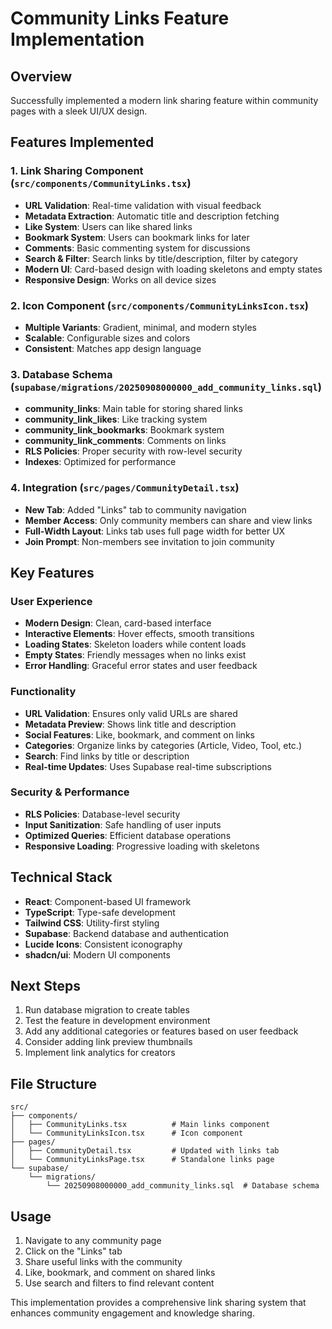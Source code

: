 # Community Links Feature Implementation

## Overview
Successfully implemented a modern link sharing feature within community pages with a sleek UI/UX design.

## Features Implemented

### 1. Link Sharing Component (`src/components/CommunityLinks.tsx`)
- **URL Validation**: Real-time validation with visual feedback
- **Metadata Extraction**: Automatic title and description fetching
- **Like System**: Users can like shared links
- **Bookmark System**: Users can bookmark links for later
- **Comments**: Basic commenting system for discussions
- **Search & Filter**: Search links by title/description, filter by category
- **Modern UI**: Card-based design with loading skeletons and empty states
- **Responsive Design**: Works on all device sizes

### 2. Icon Component (`src/components/CommunityLinksIcon.tsx`)
- **Multiple Variants**: Gradient, minimal, and modern styles
- **Scalable**: Configurable sizes and colors
- **Consistent**: Matches app design language

### 3. Database Schema (`supabase/migrations/20250908000000_add_community_links.sql`)
- **community_links**: Main table for storing shared links
- **community_link_likes**: Like tracking system
- **community_link_bookmarks**: Bookmark system
- **community_link_comments**: Comments on links
- **RLS Policies**: Proper security with row-level security
- **Indexes**: Optimized for performance

### 4. Integration (`src/pages/CommunityDetail.tsx`)
- **New Tab**: Added "Links" tab to community navigation
- **Member Access**: Only community members can share and view links
- **Full-Width Layout**: Links tab uses full page width for better UX
- **Join Prompt**: Non-members see invitation to join community

## Key Features

### User Experience
- **Modern Design**: Clean, card-based interface
- **Interactive Elements**: Hover effects, smooth transitions
- **Loading States**: Skeleton loaders while content loads
- **Empty States**: Friendly messages when no links exist
- **Error Handling**: Graceful error states and user feedback

### Functionality
- **URL Validation**: Ensures only valid URLs are shared
- **Metadata Preview**: Shows link title and description
- **Social Features**: Like, bookmark, and comment on links
- **Categories**: Organize links by categories (Article, Video, Tool, etc.)
- **Search**: Find links by title or description
- **Real-time Updates**: Uses Supabase real-time subscriptions

### Security & Performance
- **RLS Policies**: Database-level security
- **Input Sanitization**: Safe handling of user inputs
- **Optimized Queries**: Efficient database operations
- **Responsive Loading**: Progressive loading with skeletons

## Technical Stack
- **React**: Component-based UI framework
- **TypeScript**: Type-safe development
- **Tailwind CSS**: Utility-first styling
- **Supabase**: Backend database and authentication
- **Lucide Icons**: Consistent iconography
- **shadcn/ui**: Modern UI components

## Next Steps
1. Run database migration to create tables
2. Test the feature in development environment
3. Add any additional categories or features based on user feedback
4. Consider adding link preview thumbnails
5. Implement link analytics for creators

## File Structure
```
src/
├── components/
│   ├── CommunityLinks.tsx          # Main links component
│   └── CommunityLinksIcon.tsx      # Icon component
├── pages/
│   ├── CommunityDetail.tsx         # Updated with links tab
│   └── CommunityLinksPage.tsx      # Standalone links page
└── supabase/
    └── migrations/
        └── 20250908000000_add_community_links.sql  # Database schema
```

## Usage
1. Navigate to any community page
2. Click on the "Links" tab
3. Share useful links with the community
4. Like, bookmark, and comment on shared links
5. Use search and filters to find relevant content

This implementation provides a comprehensive link sharing system that enhances community engagement and knowledge sharing.
